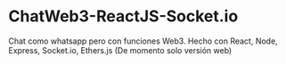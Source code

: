 # ChatWeb3-ReactJS-Socket.io

Chat como whatsapp pero con funciones Web3.
Hecho con React, Node, Express, Socket.io, Ethers.js (De momento solo versión web)
